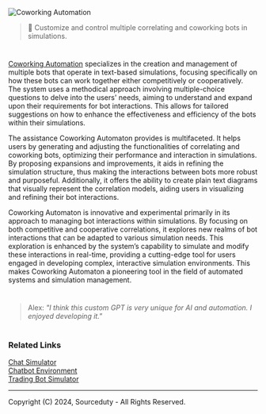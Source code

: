![Coworking Automation](https://github.com/sourceduty/Coworking_Automation/assets/123030236/6ff584f7-3c31-4284-bcdb-80861660e628)

> 🤖 Customize and control multiple correlating and coworking bots in simulations.

#

[Coworking Automation](https://chat.openai.com/g/g-IsgXMZS6N-coworking-automaton) specializes in the creation and management of multiple bots that operate in text-based simulations, focusing specifically on how these bots can work together either competitively or cooperatively. The system uses a methodical approach involving multiple-choice questions to delve into the users' needs, aiming to understand and expand upon their requirements for bot interactions. This allows for tailored suggestions on how to enhance the effectiveness and efficiency of the bots within their simulations.

The assistance Coworking Automaton provides is multifaceted. It helps users by generating and adjusting the functionalities of correlating and coworking bots, optimizing their performance and interaction in simulations. By proposing expansions and improvements, it aids in refining the simulation structure, thus making the interactions between bots more robust and purposeful. Additionally, it offers the ability to create plain text diagrams that visually represent the correlation models, aiding users in visualizing and refining their bot interactions.

Coworking Automaton is innovative and experimental primarily in its approach to managing bot interactions within simulations. By focusing on both competitive and cooperative correlations, it explores new realms of bot interactions that can be adapted to various simulation needs. This exploration is enhanced by the system’s capability to simulate and modify these interactions in real-time, providing a cutting-edge tool for users engaged in developing complex, interactive simulation environments. This makes Coworking Automaton a pioneering tool in the field of automated systems and simulation management.

#

> Alex: *"I think this custom GPT is very unique for AI and automation. I enjoyed developing it."*

#
### Related Links

[Chat Simulator](https://chat.openai.com/g/g-pVviDoA7V-chat-simulator)
<br>
[Chatbot Environment](https://github.com/sourceduty/Chatbot_Environment)
<br>
[Trading Bot Simulator](https://chat.openai.com/g/g-OCgWKt0lF-trading-bot-simulator)

***
Copyright (C) 2024, Sourceduty - All Rights Reserved.
